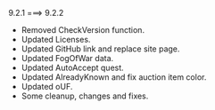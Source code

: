 9.2.1 ===> 9.2.2

* Removed CheckVersion function.
* Updated Licenses.
* Updated GitHub link and replace site page.
* Updated FogOfWar data.
* Updated AutoAccept quest.
* Updated AlreadyKnown and fix auction item color.
* Updated oUF.
* Some cleanup, changes and fixes.

